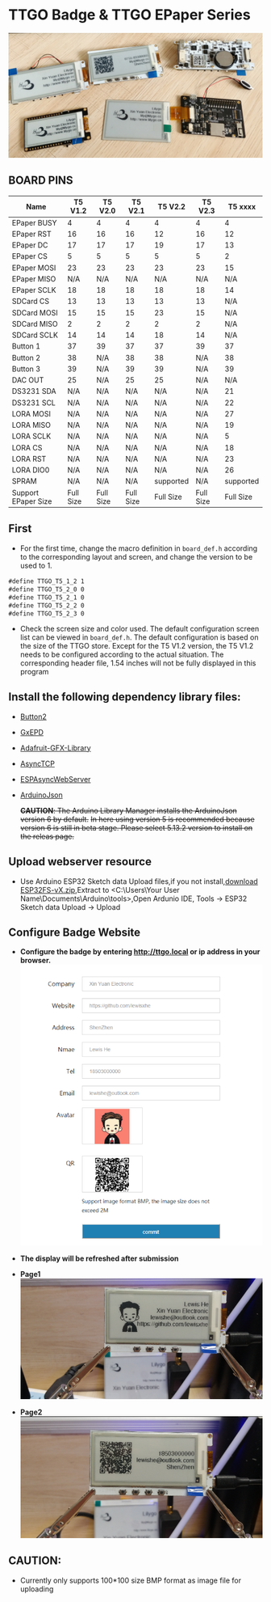 TTGO Badge & TTGO EPaper Series
========================

![](images/4.png)

## BOARD PINS
| Name                | T5 V1.2   | T5 V2.0   | T5 V2.1   | T5 V2.2   | T5 V2.3   | T5 xxxx   |
| ------------------- | --------- | --------- | --------- | --------- | --------- | --------- |
| EPaper BUSY         | 4         | 4         | 4         | 4         | 4         | 4         |
| EPaper RST          | 16        | 16        | 16        | 12        | 16        | 12        |
| EPaper DC           | 17        | 17        | 17        | 19        | 17        | 13        |
| EPaper CS           | 5         | 5         | 5         | 5         | 5         | 2         |
| EPaper MOSI         | 23        | 23        | 23        | 23        | 23        | 15        |
| EPaper MISO         | N/A       | N/A       | N/A       | N/A       | N/A       | N/A       |
| EPaper SCLK         | 18        | 18        | 18        | 18        | 18        | 14        |
| SDCard CS           | 13        | 13        | 13        | 13        | 13        | N/A       |
| SDCard MOSI         | 15        | 15        | 15        | 23        | 15        | N/A       |
| SDCard MISO         | 2         | 2         | 2         | 2         | 2         | N/A       |
| SDCard SCLK         | 14        | 14        | 14        | 18        | 14        | N/A       |
| Button 1            | 37        | 39        | 37        | 37        | 39        | 37        |
| Button 2            | 38        | N/A       | 38        | 38        | N/A       | 38        |
| Button 3            | 39        | N/A       | 39        | 39        | N/A       | 39        |
| DAC OUT             | 25        | N/A       | 25        | 25        | N/A       | N/A       |
| DS3231 SDA          | N/A       | N/A       | N/A       | N/A       | N/A       | 21        |
| DS3231 SCL          | N/A       | N/A       | N/A       | N/A       | N/A       | 22        |
| LORA MOSI           | N/A       | N/A       | N/A       | N/A       | N/A       | 27        |
| LORA MISO           | N/A       | N/A       | N/A       | N/A       | N/A       | 19        |
| LORA SCLK           | N/A       | N/A       | N/A       | N/A       | N/A       | 5         |
| LORA CS             | N/A       | N/A       | N/A       | N/A       | N/A       | 18        |
| LORA RST            | N/A       | N/A       | N/A       | N/A       | N/A       | 23        |
| LORA DIO0           | N/A       | N/A       | N/A       | N/A       | N/A       | 26        |
| SPRAM               | N/A       | N/A       | N/A       | supported | N/A       | supported |
| Support EPaper Size | Full Size | Full Size | Full Size | Full Size | Full Size | Full Size |

## First

- For the first time, change the macro definition in `board_def.h` according to the corresponding layout and screen, and change the version to be used to 1.
```
#define TTGO_T5_1_2 1
#define TTGO_T5_2_0 0
#define TTGO_T5_2_1 0
#define TTGO_T5_2_2 0
#define TTGO_T5_2_3 0
```

- Check the screen size and color used. The default configuration screen list can be viewed in `board_def.h`. The default configuration is based on the size of the TTGO store. Except for the T5 V1.2 version, the T5 V1.2 needs to be configured according to the actual situation. The corresponding header file, 1.54 inches will not be fully displayed in this program

## Install the following dependency library files:
- [Button2](https://github.com/lewisxhe/Button2)
- [GxEPD](https://github.com/ZinggJM/GxEPD)
- [Adafruit-GFX-Library](https://github.com/adafruit/Adafruit-GFX-Library)
- [AsyncTCP](https://github.com/me-no-dev/AsyncTCP)
- [ESPAsyncWebServer](https://github.com/me-no-dev/ESPAsyncWebServer)
- [ArduinoJson](https://github.com/bblanchon/ArduinoJson/releases)

    ~~**CAUTION**: The Arduino Library Manager installs the ArduinoJson version 6 by default.~~
    ~~In here using version 5 is recommended because version 6 is still in beta stage. Please select 5.13.2 version to install on the releas page.~~

## Upload webserver resource
- Use Arduino ESP32 Sketch data Upload files,if you not install,[download ESP32FS-vX.zip](https://github.com/me-no-dev/arduino-esp32fs-plugin/releases),Extract to <C:\Users\Your User Name\Documents\Arduino\tools>,Open Ardunio IDE,  Tools -> ESP32 Sketch data Upload -> Upload

## Configure Badge Website

- **Configure the badge by entering http://ttgo.local or ip address in your browser.**
![](images/3.png)

- **The display will be refreshed after submission**
- **Page1**
![](images/1.png)
- **Page2**
![](images/2.png)


## CAUTION:
- Currently only supports 100*100 size BMP format as image file for uploading


